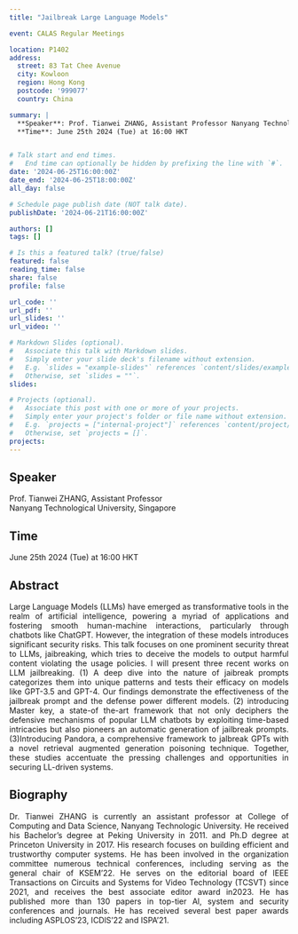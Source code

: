 ```yaml
---
title: "Jailbreak Large Language Models"

event: CALAS Regular Meetings

location: P1402
address:
  street: 83 Tat Chee Avenue
  city: Kowloon
  region: Hong Kong
  postcode: '999077'
  country: China

summary: |
  **Speaker**: Prof. Tianwei ZHANG, Assistant Professor Nanyang Technological University, Singapore<br>
  **Time**: June 25th 2024 (Tue) at 16:00 HKT


# Talk start and end times.
#   End time can optionally be hidden by prefixing the line with `#`.
date: '2024-06-25T16:00:00Z'
date_end: '2024-06-25T18:00:00Z'
all_day: false

# Schedule page publish date (NOT talk date).
publishDate: '2024-06-21T16:00:00Z'

authors: []
tags: []

# Is this a featured talk? (true/false)
featured: false
reading_time: false
share: false
profile: false

url_code: ''
url_pdf: ''
url_slides: ''
url_video: ''

# Markdown Slides (optional).
#   Associate this talk with Markdown slides.
#   Simply enter your slide deck's filename without extension.
#   E.g. `slides = "example-slides"` references `content/slides/example-slides.md`.
#   Otherwise, set `slides = ""`.
slides:

# Projects (optional).
#   Associate this post with one or more of your projects.
#   Simply enter your project's folder or file name without extension.
#   E.g. `projects = ["internal-project"]` references `content/project/deep-learning/index.md`.
#   Otherwise, set `projects = []`.
projects:
---
```

## Speaker
Prof. Tianwei ZHANG, Assistant Professor <br> 
Nanyang Technological University, Singapore

## Time
June 25th 2024 (Tue) at 16:00 HKT

## Abstract
<div style="text-align: justify">
Large Language Models (LLMs) have emerged as transformative tools in the realm of artificial intelligence, powering a myriad of applications and fostering smooth human-machine interactions, particularly through chatbots like ChatGPT. However, the integration of these models introduces significant security risks. This talk focuses on one prominent security threat to LLMs, jaibreaking, which tries to deceive the models to output harmful content violating the usage policies. l will present three recent works on LLM jailbreaking. (1) A deep dive into the nature of jaibreak prompts categorizes them into unique patterns and tests their efficacy on models like GPT-3.5 and GPT-4. Our findings demonstrate the effectiveness of the jailbreak prompt and the defense power different models. (2) introducing Master key, a state-of the-art framework that not only deciphers the defensive mechanisms of popular LLM chatbots by exploiting time-based intricacies but also pioneers an automatic generation of jailbreak prompts. (3)Introducing Pandora, a comprehensive framework to jalbreak GPTs with a novel retrieval augmented generation poisoning technique. Together, these studies accentuate the pressing challenges and opportunities in securing LL-driven systems.
</div>

## Biography
<div style="text-align: justify">
Dr. Tianwei ZHANG is currently an assistant professor at College of Computing and Data Science, Nanyang Technologic University. He received his Bachelor’s degree at Peking University in 2011. and Ph.D degree at Princeton University in 2017. His research focuses on building efficient and trustworthy computer systems. He has been involved in the organization committee numerous technical conferences, including serving as the general chair of KSEM’22. He serves on the editorial board of lEEE Transactions on Circuits and Systems for Video Technology (TCSVT) since 2021, and receives the best associate editor award in2023. He has published more than 130 papers in top-tier Al, system and security conferences and journals. He has received several best paper awards including ASPLOS’23, ICDlS’22 and ISPA’21.

</div>

